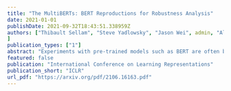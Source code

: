 ```yaml
---
title: "The MultiBERTs: BERT Reproductions for Robustness Analysis"
date: 2021-01-01
publishDate: 2021-09-32T18:43:51.338959Z
authors: ["Thibault Sellam", "Steve Yadlowsky", "Jason Wei", admin, "Alexander D'Amour", "Tal Linzen", "Jasmijn Bastings", "Iulia Turc", "Jacob Eisenstein", "Dipanjan Das", "Ian Tenney", "Ellie Pavlick"
]
publication_types: ["1"]
abstract: "Experiments with pre-trained models such as BERT are often based on a single checkpoint. While the conclusions drawn apply to the artifact tested in the experiment (i.e., the particular instance of the model), it is not always clear whether they hold for the more general procedure which includes the architecture, training data, initialization scheme, and loss function. Recent work has shown that repeating the pre-training process can lead to substantially different performance, suggesting that an alternative strategy is needed to make principled statements about procedures. To enable researchers to draw more robust conclusions, we introduce MultiBERTs, a set of 25 BERT-Base checkpoints, trained with similar hyper-parameters as the original BERT model but differing in random weight initialization and shuffling of training data. We also define the Multi-Bootstrap, a non-parametric bootstrap method for statistical inference designed for settings where there are multiple pre-trained models and limited test data. To illustrate our approach, we present a case study of gender bias in coreference resolution, in which the Multi-Bootstrap lets us measure effects that may not be detected with a single checkpoint. The models and statistical library are available online, along with an additional set of 140 intermediate checkpoints captured during pre-training to facilitate research on learning dynamics."
featured: false
publication: "International Conference on Learning Representations"
publication_short: "ICLR"
url_pdf: "https://arxiv.org/pdf/2106.16163.pdf"
---
```

